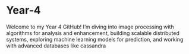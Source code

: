 # Year-4
Welcome to my Year 4 GitHub! I’m diving into image processing with algorithms for analysis and enhancement, building scalable distributed systems, exploring machine learning models for prediction, and working with advanced databases like cassandra
